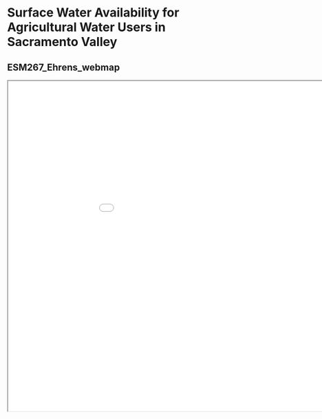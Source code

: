 # Surface Water Availability for Agricultural Water Users in Sacramento Valley
## ESM267_Ehrens_webmap

<iframe src="file:///Users/alexehrens1428/Documents/4_ESM267_Advanced_GIS/qgis2web/ESM267_ehrens_webmap/docs/asst2/index.html" height=768 width=1024></iframe>


